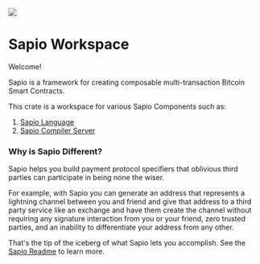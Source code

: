 ![](https://github.com/sapio-lang/sapio/workflows/Continuous%20integration/badge.svg)
# Sapio Workspace

Welcome!

Sapio is a framework for creating composable multi-transaction Bitcoin Smart Contracts.

This crate is a workspace for various Sapio Components such as:

1) [Sapio Language](sapio/README.md)
2) [Sapio Compiler Server](sapio-ws/README.md)

### Why is Sapio Different?
Sapio helps you build payment protocol specifiers that oblivious third parties
can participate in being none the wiser.

For example, with Sapio you can generate an address that represents a lightning
channel between you and friend and give that address to a third party service
like an exchange and have them create the channel without requiring any
signature interaction from you or your friend, zero trusted parties, and an
inability to differentiate your address from any other.

That's the tip of the iceberg of what Sapio lets you accomplish. See the [Sapio
Readme](sapio/README.md) to learn more.


